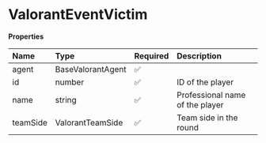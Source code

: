 # ValorantEventVictim

**Properties**

| Name     | Type              | Required | Description                     |
| :------- | :---------------- | :------- | :------------------------------ |
| agent    | BaseValorantAgent | ✅       |                                 |
| id       | number            | ✅       | ID of the player                |
| name     | string            | ✅       | Professional name of the player |
| teamSide | ValorantTeamSide  | ✅       | Team side in the round          |
